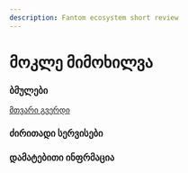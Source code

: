 ```yaml
---
description: Fantom ecosystem short review
---
```


# მოკლე მიმოხილვა



### ბმულები

[მთვარი გვერდი](https://fantom.foundation)


### ძირითადი სერვისები

### დამატებითი ინფრმაცია

